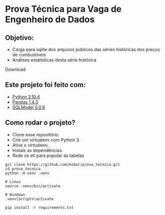 # Prova Técnica para Vaga de Engenheiro de Dados

## Objetivo:

* Carga para sqlite dos arquivos públicos das séries históricas dos preços de combustíveis
* Análises estatísticas desta série histórica

Download

## Este projeto foi feito com:

* [Python 3.10.4](https://www.python.org/)
* [Pandas 1.4.3](https://pandas.pydata.org/)
* [SQLModel 0.0.6](https://sqlmodel.tiangolo.com/)



## Como rodar o projeto?

* Clone esse repositório.
* Crie um virtualenv com Python 3.
* Ative o virtualenv.
* Instale as dependências.
* Rode os etl para popular as tabelas

```
git clone https://github.com/msbar/prova_tecnica.git
cd prova_tecnica
python -m venv .venv

# Linux
source .venv/bin/activate

# Windows
.venv\Scripts\activate

pip install -r requirements.txt